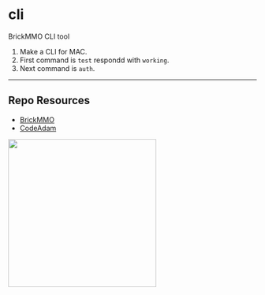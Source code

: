 # cli

BrickMMO CLI tool

1. Make a CLI for MAC.
2. First command is `test` respondd with `working`.
3. Next command is `auth`.

---

## Repo Resources

- [BrickMMO](https://brickmmo.com)
- [CodeAdam](https://codeadam.ca)

<a href="https://brickmmo.com">
<img src="https://brickmmo.com/images/brickmmo-logo-horizontal.jpg" width="300">
</a>
